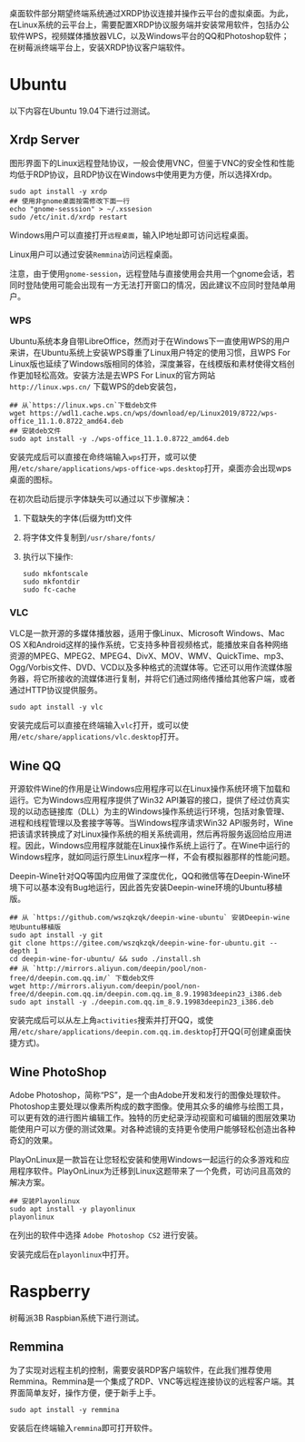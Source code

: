 桌面软件部分期望终端系统通过XRDP协议连接并操作云平台的虚拟桌面。为此，在Linux系统的云平台上，需要配置XRDP协议服务端并安装常用软件，包括办公软件WPS，视频媒体播放器VLC，以及Windows平台的QQ和Photoshop软件；在树莓派终端平台上，安装XRDP协议客户端软件。

# Ubuntu

以下内容在Ubuntu 19.04下进行过测试。

## Xrdp Server

图形界面下的Linux远程登陆协议，一般会使用VNC，但鉴于VNC的安全性和性能均低于RDP协议，且RDP协议在Windows中使用更为方便，所以选择Xrdp。

```shell
sudo apt install -y xrdp
## 使用非gnome桌面按需修改下面一行
echo "gnome-sesssion" > ~/.xssesion
sudo /etc/init.d/xrdp restart
```

Windows用户可以直接打开`远程桌面`，输入IP地址即可访问远程桌面。

Linux用户可以通过安装`Remmina`访问远程桌面。

注意，由于使用`gnome-session`，远程登陆与直接使用会共用一个gnome会话，若同时登陆使用可能会出现有一方无法打开窗口的情况，因此建议不应同时登陆单用户。

### WPS 

Ubuntu系统本身自带LibreOffice，然而对于在Windows下一直使用WPS的用户来讲，在Ubuntu系统上安装WPS尊重了Linux用户特定的使用习惯，且WPS For Linux版也延续了Windows版相同的体验，深度兼容，在线模版和素材使得文档创作更加轻松高效。安装方法是去WPS For Linux的官方网站`http://linux.wps.cn/` 下载WPS的deb安装包，

```shell
## 从`https://linux.wps.cn`下载deb文件
wget https://wdl1.cache.wps.cn/wps/download/ep/Linux2019/8722/wps-office_11.1.0.8722_amd64.deb
## 安装deb文件
sudo apt install -y ./wps-office_11.1.0.8722_amd64.deb
```

安装完成后可以直接在命终端输入`wps`打开，或可以使用`/etc/share/applications/wps-office-wps.desktop`打开，桌面亦会出现wps桌面的图标。

在初次启动后提示字体缺失可以通过以下步骤解决：

1. 下载缺失的字体(后缀为ttf)文件
2. 将字体文件复制到`/usr/share/fonts/`
3. 执行以下操作:

    ```shell
    sudo mkfontscale
    sudo mkfontdir
    sudo fc-cache
    ```

### VLC

VLC是一款开源的多媒体播放器，适用于像Linux、Microsoft Windows、Mac OS X和Android这样的操作系统，它支持多种音视频格式，能播放来自各种网络资源的MPEG、MPEG2、MPEG4、DivX、MOV、WMV、QuickTime、mp3、Ogg/Vorbis文件、DVD、VCD以及多种格式的流媒体等。它还可以用作流媒体服务器，将它所接收的流媒体进行复制，并将它们通过网络传播给其他客户端，或者通过HTTP协议提供服务。

```shell
sudo apt install -y vlc
```

安装完成后可以直接在终端输入`vlc`打开，或可以使用`/etc/share/applications/vlc.desktop`打开。

## Wine QQ

开源软件Wine的作用是让Windows应用程序可以在Linux操作系统环境下加载和运行。它为Windows应用程序提供了Win32 API兼容的接口，提供了经过仿真实现的以动态链接库（DLL）为主的Windows操作系统运行环境，包括对象管理、进程和线程管理以及套接字等等。当Windows程序请求Win32 API服务时，Wine把该请求转换成了对Linux操作系统的相关系统调用，然后再将服务返回给应用进程。因此，Windows应用程序就能在Linux操作系统上运行了。在Wine中运行的Windows程序，就如同运行原生Linux程序一样，不会有模拟器那样的性能问题。

Deepin-Wine针对QQ等国内应用做了深度优化，QQ和微信等在Deepin-Wine环境下可以基本没有Bug地运行，因此首先安装Deepin-wine环境的Ubuntu移植版。

```shell
## 从 `https://github.com/wszqkzqk/deepin-wine-ubuntu` 安装Deepin-wine地Ubuntu移植版
sudo apt install -y git
git clone https://gitee.com/wszqkzqk/deepin-wine-for-ubuntu.git --depth 1
cd deepin-wine-for-ubuntu/ && sudo ./install.sh
## 从 `http://mirrors.aliyun.com/deepin/pool/non-free/d/deepin.com.qq.im/` 下载deb文件
wget http://mirrors.aliyun.com/deepin/pool/non-free/d/deepin.com.qq.im/deepin.com.qq.im_8.9.19983deepin23_i386.deb
sudo apt install -y ./deepin.com.qq.im_8.9.19983deepin23_i386.deb
```

安装完成后可以从左上角`activities`搜索并打开QQ，或使用`/etc/share/applications/deepin.com.qq.im.desktop`打开QQ(可创建桌面快捷方式)。

## Wine PhotoShop

Adobe Photoshop，简称“PS”，是一个由Adobe开发和发行的图像处理软件。Photoshop主要处理以像素所构成的数字图像。使用其众多的编修与绘图工具，可以更有效的进行图片编辑工作。独特的历史纪录浮动视窗和可编辑的图层效果功能使用户可以方便的测试效果。对各种滤镜的支持更令使用户能够轻松创造出各种奇幻的效果。

PlayOnLinux是一款旨在让您轻松安装和使用Windows一起运行的众多游戏和应用程序软件。PlayOnLinux为迁移到Linux这题带来了一个免费，可访问且高效的解决方案。


```shell
## 安装Playonlinux
sudo apt install -y playonlinux
playonlinux
```

在列出的软件中选择 `Adobe Photoshop CS2` 进行安装。

安装完成后在`playonlinux`中打开。

# Raspberry

树莓派3B Raspbian系统下进行测试。

## Remmina

为了实现对远程主机的控制，需要安装RDP客户端软件，在此我们推荐使用Remmina。Remmina是一个集成了RDP、VNC等远程连接协议的远程客户端。其界面简单友好，操作方便，便于新手上手。

```shell
sudo apt install -y remmina
```

安装后在终端输入`remmina`即可打开软件。

